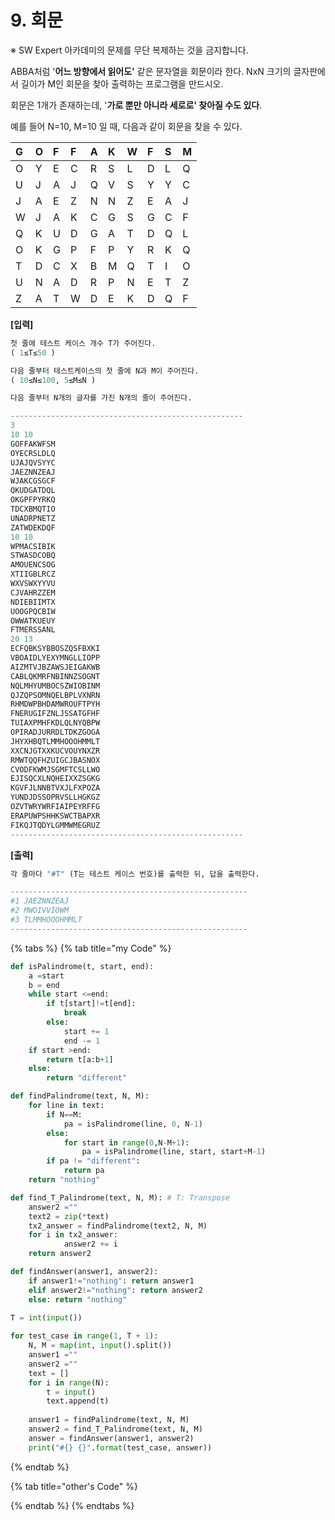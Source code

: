 # 9. 회문

※ SW Expert 아카데미의 문제를 무단 복제하는 것을 금지합니다.  


ABBA처럼 '**어느 방향에서 읽어도'** 같은 문자열을 회문이라 한다. NxN 크기의 글자판에서 길이가 M인 회문을 찾아 출력하는 프로그램을 만드시오.  
  
회문은 1개가 존재하는데, '**가로 뿐만 아니라 세로로' 찾아질 수도 있다**.   
 

예를 들어 N=10, M=10 일 때, 다음과 같이 회문을 찾을 수 있다.  
 

| G | O | F | F | A | K | W | F | S | M |
| :--- | :--- | :--- | :--- | :--- | :--- | :--- | :--- | :--- | :--- |
| O | Y | E | C | R | S | L | D | L | Q |
| U | J | A | J | Q | V | S | Y | Y | C |
| J | A | E | Z | N | N | Z | E | A | J |
| W | J | A | K | C | G | S | G | C | F |
| Q | K | U | D | G | A | T | D | Q | L |
| O | K | G | P | F | P | Y | R | K | Q |
| T | D | C | X | B | M | Q | T | I | O |
| U | N | A | D | R | P | N | E | T | Z |
| Z | A | T | W | D | E | K | D | Q | F |

**\[입력\]**

```python
첫 줄에 테스트 케이스 개수 T가 주어진다. 
( 1≤T≤50 )

다음 줄부터 테스트케이스의 첫 줄에 N과 M이 주어진다. 
( 10≤N≤100, 5≤M≤N )

다음 줄부터 N개의 글자를 가진 N개의 줄이 주어진다.

----------------------------------------------------
3
10 10
GOFFAKWFSM
OYECRSLDLQ
UJAJQVSYYC
JAEZNNZEAJ
WJAKCGSGCF
QKUDGATDQL
OKGPFPYRKQ
TDCXBMQTIO
UNADRPNETZ
ZATWDEKDQF
10 10
WPMACSIBIK
STWASDCOBQ
AMOUENCSOG
XTIIGBLRCZ
WXVSWXYYVU
CJVAHRZZEM
NDIEBIIMTX
UOOGPQCBIW
OWWATKUEUY
FTMERSSANL
20 13
ECFQBKSYBBOSZQSFBXKI
VBOAIDLYEXYMNGLLIOPP
AIZMTVJBZAWSJEIGAKWB
CABLQKMRFNBINNZSOGNT
NQLMHYUMBOCSZWIOBINM
QJZQPSOMNQELBPLVXNRN
RHMDWPBHDAMWROUFTPYH
FNERUGIFZNLJSSATGFHF
TUIAXPMHFKDLQLNYQBPW
OPIRADJURRDLTDKZGOGA
JHYXHBQTLMMHOOOHMMLT
XXCNJGTXXKUCVOUYNXZR
RMWTQQFHZUIGCJBASNOX
CVODFKWMJSGMFTCSLLWO
EJISQCXLNQHEIXXZSGKG
KGVFJLNNBTVXJLFXPOZA
YUNDJDSSOPRVSLLHGKGZ
OZVTWRYWRFIAIPEYRFFG
ERAPUWPSHHKSWCTBAPXR
FIKQJTQDYLGMMWMEGRUZ
----------------------------------------------------
```

**\[출력\]**

```python
각 줄마다 "#T" (T는 테스트 케이스 번호)를 출력한 뒤, 답을 출력한다.

-----------------------------------------------------
#1 JAEZNNZEAJ
#2 MWOIVVIOWM
#3 TLMMHOOOHMMLT
-----------------------------------------------------
```

{% tabs %}
{% tab title="my Code" %}
```python
def isPalindrome(t, start, end):
	a =start
	b = end
	while start <=end:
		if t[start]!=t[end]:
			break
		else:
			start += 1
			end -= 1
	if start >end:
		return t[a:b+1]
	else:
		return "different"

def findPalindrome(text, N, M):
	for line in text:
		if N==M:
			pa = isPalindrome(line, 0, N-1)
		else:
			for start in range(0,N-M+1):
				pa = isPalindrome(line, start, start+M-1)
		if pa != "different": 
			return pa
	return "nothing"

def find_T_Palindrome(text, N, M): # T: Transpose
	answer2 =""
	text2 = zip(*text)
	tx2_answer = findPalindrome(text2, N, M)
	for i in tx2_answer:
			answer2 += i
	return answer2

def findAnswer(answer1, answer2):
	if answer1!="nothing": return answer1
	elif answer2!="nothing": return answer2
	else: return "nothing"
    
T = int(input())

for test_case in range(1, T + 1):
	N, M = map(int, input().split())
	answer1 =""
	answer2 =""
	text = []
	for i in range(N):
		t = input()
		text.append(t)
        
	answer1 = findPalindrome(text, N, M)
	answer2 = find_T_Palindrome(text, N, M)
	answer = findAnswer(answer1, answer2)
	print("#{} {}".format(test_case, answer))
```
{% endtab %}

{% tab title="other\'s Code" %}

{% endtab %}
{% endtabs %}

